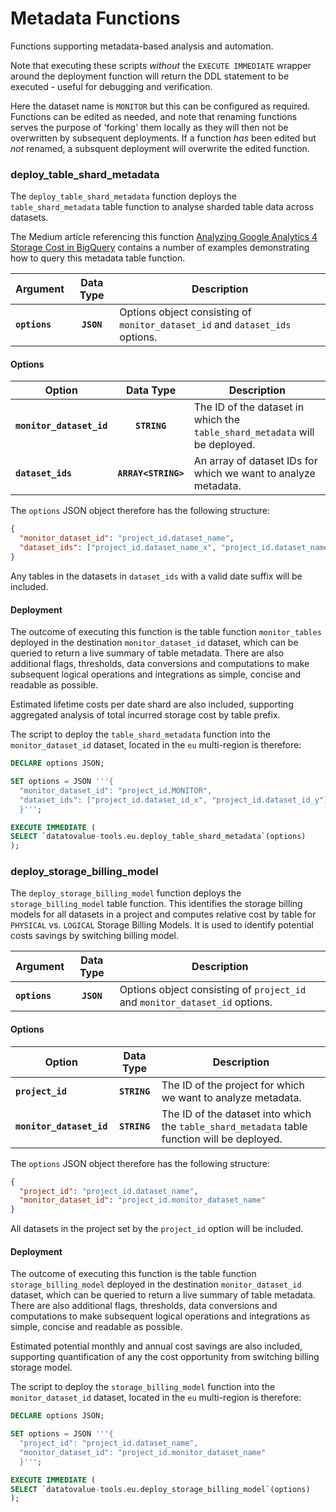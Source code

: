 # Metadata Functions
Functions supporting metadata-based analysis and automation.

Note that executing these scripts _without_ the `EXECUTE IMMEDIATE` wrapper around the deployment function will return the DDL statement to be executed - useful for debugging and verification. 

Here the dataset name is `MONITOR` but this can be configured as required. Functions can be edited as needed, and note that renaming functions serves the purpose of 'forking' them locally as they will then not be overwritten by subsequent deployments. If a function _has_ been edited but _not_ renamed, a subsquent deployment will overwrite the edited function.

### deploy_table_shard_metadata
The `deploy_table_shard_metadata` function deploys the `table_shard_metadata` table function to analyse sharded table data across datasets. 

The Medium article referencing this function [Analyzing Google Analytics 4 Storage Cost in BigQuery](https://datatovalue.blog/analyzing-google-analytics-4-storage-cost-in-bigquery-8e68878559b7) contains a number of examples demonstrating how to query this metadata table function.


Argument | Data Type | Description
--- | :-: | ---
**`options`** | **`JSON`** | Options object consisting of `monitor_dataset_id` and `dataset_ids` options.


#### Options

Option | Data Type | Description
--- | :-: | ---
**`monitor_dataset_id`** | **`STRING`** | The ID of the dataset in which the `table_shard_metadata` will be deployed.
**`dataset_ids`** | **`ARRAY<STRING>`** | An array of dataset IDs for which we want to analyze metadata.


The `options` JSON object therefore has the following structure:

```json
{
  "monitor_dataset_id": "project_id.dataset_name",
  "dataset_ids": ["project_id.dataset_name_x", "project_id.dataset_name_y"]
}
```

Any tables in the datasets in `dataset_ids` with a valid date suffix will be included.

#### Deployment
The outcome of executing this function is the table function `monitor_tables` deployed in the destination `monitor_dataset_id` dataset, which can be queried to return a live summary of table metadata. There are also additional flags, thresholds, data conversions and computations to make subsequent logical operations and integrations as simple, concise and readable as possible. 

Estimated lifetime costs per date shard are also included, supporting aggregated analysis of total incurred storage cost by table prefix.

The script to deploy the `table_shard_metadata` function into the  `monitor_dataset_id` dataset, located in the `eu` multi-region is therefore:

```sql
DECLARE options JSON;

SET options = JSON '''{
  "monitor_dataset_id": "project_id.MONITOR",
  "dataset_ids": ["project_id.dataset_id_x", "project_id.dataset_id_y"]
  }''';

EXECUTE IMMEDIATE (
SELECT `datatovalue-tools.eu.deploy_table_shard_metadata`(options)
);
```

### deploy_storage_billing_model
The `deploy_storage_billing_model` function deploys the `storage_billing_model` table function. This identifies the storage billing models for all datasets in a project and computes relative cost by table for `PHYSICAL` vs. `LOGICAL` Storage Billing Models. It is used to identify potential costs savings by switching billing model.

Argument | Data Type | Description
--- | :-: | ---
**`options`** | **`JSON`** | Options object consisting of `project_id` and `monitor_dataset_id` options.

#### Options
Option | Data Type | Description
--- | :-: | ---
**`project_id`** | **`STRING`** | The ID of the project for which we want to analyze metadata.
**`monitor_dataset_id`** | **`STRING`** | The ID of the dataset into which the `table_shard_metadata` table function will be deployed.

The `options` JSON object therefore has the following structure:

```json
{
  "project_id": "project_id.dataset_name",
  "monitor_dataset_id": "project_id.monitor_dataset_name"
}
```

All datasets in the project set by the `project_id` option will be included.

#### Deployment
The outcome of executing this function is the table function `storage_billing_model` deployed in the destination `monitor_dataset_id` dataset, which can be queried to return a live summary of table metadata. There are also additional flags, thresholds, data conversions and computations to make subsequent logical operations and integrations as simple, concise and readable as possible. 

Estimated potential monthly and annual cost savings are also included, supporting quantification of any the cost opportunity from switching billing storage model.

The script to deploy the `storage_billing_model` function into the  `monitor_dataset_id` dataset, located in the `eu` multi-region is therefore:

```sql
DECLARE options JSON;

SET options = JSON '''{
  "project_id": "project_id.dataset_name",
  "monitor_dataset_id": "project_id.monitor_dataset_name"
  }''';

EXECUTE IMMEDIATE (
SELECT `datatovalue-tools.eu.deploy_storage_billing_model`(options)
);
```


